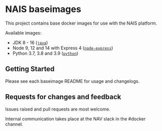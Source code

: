 NAIS baseimages
================

This project contains base docker images for use with the NAIS platform.

Available images:
* JDK 8 - 16 ([`java`](java)) 
* Node 9, 12 and 14 with Express 4 ([`node-express`](node-express))
* Python 3.7, 3.8 and 3.9 ([`python`](python))

## Getting Started

Please see each baseimage README for usage and changelogs.

## Requests for changes and feedback

Issues raised and pull requests are most welcome. 

Internal communication takes place at the NAV slack in the #docker channel.

